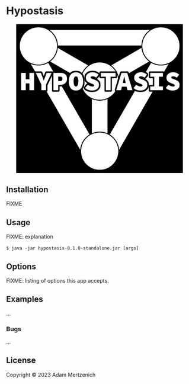 # Hypostasis

<p align="center">
  <a href="https://github.com/mertad01/hypostasis">
    <img alt="Hypostasis" title="Hypostasis" src="logo.png" width="450">
  </a>
</p>

## Installation

FIXME

## Usage

FIXME: explanation

    $ java -jar hypostasis-0.1.0-standalone.jar [args]

## Options

FIXME: listing of options this app accepts.

## Examples

...

### Bugs

...

## License

Copyright © 2023 Adam Mertzenich
